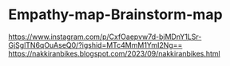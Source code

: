 # Empathy-map-Brainstorm-map
https://www.instagram.com/p/CxfOaepvw7d-bjMDnY1LSr-GjSglTN6qOuAseQ0/?igshid=MTc4MmM1YmI2Ng==
https://nakkiranbikes.blogspot.com/2023/09/nakkiranbikes.html

